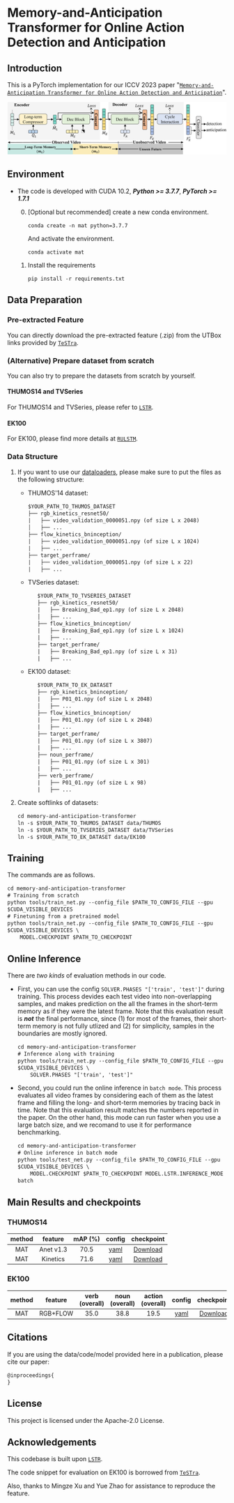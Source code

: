 # Memory-and-Anticipation Transformer for Online Action Detection and Anticipation

## Introduction

This is a PyTorch implementation for our ICCV 2023 paper "[`Memory-and-Anticipation Transformer for Online Action Detection and Anticipation`](https://arxiv.org/pdf/xxxx.yyyyy.pdf)".

![network](demo/Framework.png?raw=true)

## Environment

- The code is developed with CUDA 10.2, ***Python >= 3.7.7***, ***PyTorch >= 1.7.1***

    0. [Optional but recommended] create a new conda environment.
        ```
        conda create -n mat python=3.7.7
        ```
        And activate the environment.
        ```
        conda activate mat
        ```

    1. Install the requirements
        ```
        pip install -r requirements.txt
        ```

## Data Preparation

### Pre-extracted Feature

You can directly download the pre-extracted feature (.zip) from the UTBox links provided by [`TeSTra`](https://github.com/zhaoyue-zephyrus/TeSTra#pre-extracted-feature).


### (Alternative) Prepare dataset from scratch

You can also try to prepare the datasets from scratch by yourself. 

#### THUMOS14 and TVSeries

For THUMOS14 and TVSeries, please refer to [`LSTR`](https://github.com/amazon-research/long-short-term-transformer#data-preparation).

#### EK100

For EK100, please find more details at [`RULSTM`](https://github.com/fpv-iplab/rulstm).

### Data Structure

1. If you want to use our [dataloaders](src/rekognition_online_action_detection/datasets), please make sure to put the files as the following structure:

   * THUMOS'14 dataset:
       ```
       $YOUR_PATH_TO_THUMOS_DATASET
       ├── rgb_kinetics_resnet50/
       |   ├── video_validation_0000051.npy (of size L x 2048)
       │   ├── ...
       ├── flow_kinetics_bninception/
       |   ├── video_validation_0000051.npy (of size L x 1024)
       |   ├── ...
       ├── target_perframe/
       |   ├── video_validation_0000051.npy (of size L x 22)
       |   ├── ...
       ```
   
   
   * TVSeries dataset:
       ```
          $YOUR_PATH_TO_TVSERIES_DATASET
          ├── rgb_kinetics_resnet50/
          |   ├── Breaking_Bad_ep1.npy (of size L x 2048)
          │   ├── ...
          ├── flow_kinetics_bninception/
          |   ├── Breaking_Bad_ep1.npy (of size L x 1024)
          |   ├── ...
          ├── target_perframe/
          |   ├── Breaking_Bad_ep1.npy (of size L x 31)
          |   ├── ...
       ```
   
   
   
   * EK100 dataset:
       ```
          $YOUR_PATH_TO_EK_DATASET
          ├── rgb_kinetics_bninception/
          |   ├── P01_01.npy (of size L x 2048)
          │   ├── ...
          ├── flow_kinetics_bninception/
          |   ├── P01_01.npy (of size L x 2048)
          |   ├── ...
          ├── target_perframe/
          |   ├── P01_01.npy (of size L x 3807)
          |   ├── ...
          ├── noun_perframe/
          |   ├── P01_01.npy (of size L x 301)
          |   ├── ...
          ├── verb_perframe/
          |   ├── P01_01.npy (of size L x 98)
          |   ├── ...
       ```
   
2. Create softlinks of datasets:

    ```
    cd memory-and-anticipation-transformer
    ln -s $YOUR_PATH_TO_THUMOS_DATASET data/THUMOS
    ln -s $YOUR_PATH_TO_TVSERIES_DATASET data/TVSeries
    ln -s $YOUR_PATH_TO_EK_DATASET data/EK100
    ```

## Training

The commands are as follows.

```
cd memory-and-anticipation-transformer
# Training from scratch
python tools/train_net.py --config_file $PATH_TO_CONFIG_FILE --gpu $CUDA_VISIBLE_DEVICES
# Finetuning from a pretrained model
python tools/train_net.py --config_file $PATH_TO_CONFIG_FILE --gpu $CUDA_VISIBLE_DEVICES \
    MODEL.CHECKPOINT $PATH_TO_CHECKPOINT
```

## Online Inference

There are *two kinds* of evaluation methods in our code.

* First, you can use the config `SOLVER.PHASES "['train', 'test']"` during training. This process devides each test video into non-overlapping samples, and makes prediction on the all the frames in the short-term memory as if they were the latest frame. Note that this evaluation result is ***not*** the final performance, since (1) for most of the frames, their short-term memory is not fully utlized and (2) for simplicity, samples in the boundaries are mostly ignored.

    ```
    cd memory-and-anticipation-transformer
    # Inference along with training
    python tools/train_net.py --config_file $PATH_TO_CONFIG_FILE --gpu $CUDA_VISIBLE_DEVICES \
        SOLVER.PHASES "['train', 'test']"
    ```

* Second, you could run the online inference in `batch mode`. This process evaluates all video frames by considering each of them as the latest frame and filling the long- and short-term memories by tracing back in time. Note that this evaluation result matches the numbers reported in the paper. On the other hand, this mode can run faster when you use a large batch size, and we recomand to use it for performance benchmarking.

    ```
    cd memory-and-anticipation-transformer
    # Online inference in batch mode
    python tools/test_net.py --config_file $PATH_TO_CONFIG_FILE --gpu $CUDA_VISIBLE_DEVICES \
        MODEL.CHECKPOINT $PATH_TO_CHECKPOINT MODEL.LSTR.INFERENCE_MODE batch
    ```
    
## Main Results and checkpoints

### THUMOS14

|       method      | feature   |  mAP (%)  |                             config                                                |   checkpoint   |
|  :--------------: |  :-------------:  |  :-----:  |  :-----------------------------------------------------------------------------:  |  :----------:  |
|  MAT           |  Anet v1.3 |   70.5    | [yaml](configs/THUMOS/MAT/mat_long_256_work_8_anet_1x.yaml) | [Download](https://drive.google.com/file/d/1NyhGSSIBd_T9osbnc2_S2OZG4HoMcvoX/view?usp=drive_link) |
|  MAT           |    Kinetics    |   71.6    | [yaml](configs/THUMOS/MAT/mat_long_256_work_8_kinetics_1x.yaml)      | [Download](https://drive.google.com/file/d/1W3OlCOz4rkRq4MV_RvO8mHLzmdZrrnbF/view?usp=drive_link) |

### EK100

|  method  |    feature    |  verb (overall)  |  noun (overall)  |  action (overall)  |  config  |                                checkpoint                                |
|  :----:  |  :-------------:  |  :------------:  |  :------------:  |  :--------------:  |  :----:  |  :--------------------------------------------------------------------:  |
|  MAT  |  RGB+FLOW  |      35.0      |       38.8       |        19.5        |  [yaml](configs/EK100/MAT/mat_long_64_work_5_kinetics_1x.yaml) | [Download](https://drive.google.com/file/d/1qVz1EuIZ7pUKRjn2Udq6h82xwDrHDePY/view?usp=drive_link) |

## Citations

If you are using the data/code/model provided here in a publication, please cite our paper:

	@inproceedings{
	}

## License

This project is licensed under the Apache-2.0 License.

## Acknowledgements

This codebase is built upon [`LSTR`](https://github.com/amazon-research/long-short-term-transformer).

The code snippet for evaluation on EK100 is borrowed from [`TeSTra`](https://github.com/zhaoyue-zephyrus/TeSTra).

Also, thanks to Mingze Xu and Yue Zhao for assistance to reproduce the feature.